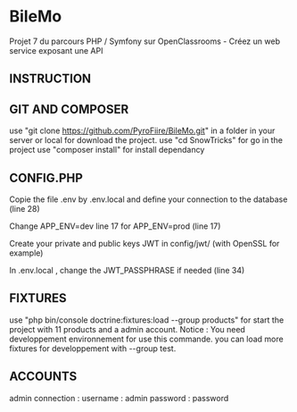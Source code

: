 BileMo
=====================

Projet 7 du parcours PHP / Symfony sur OpenClassrooms - Créez un web service exposant une API

INSTRUCTION
-----------

GIT AND COMPOSER
--------------------
use "git clone https://github.com/PyroFiire/BileMo.git" in a folder in your server or local for download the project.
use "cd SnowTricks" for go in the project
use "composer install" for install dependancy

CONFIG.PHP
----------

Copie the file .env by .env.local and define your connection to the database (line 28)

Change APP_ENV=dev line 17 for APP_ENV=prod (line 17)

Create your private and public keys JWT in config/jwt/ (with OpenSSL for example)

In .env.local , change the JWT_PASSPHRASE if needed (line 34)


FIXTURES
--------

use "php bin/console doctrine:fixtures:load --group products" for start the project with 11 products and a admin account. Notice : You need developpement environnement for use this commande.
you can load more fixtures for developpement with --group test.

ACCOUNTS
--------

admin connection :
username : admin
password : password